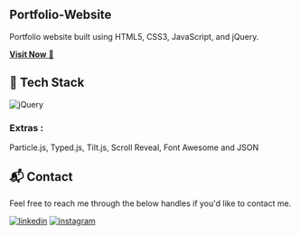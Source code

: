 ## Portfolio-Website
Portfolio website built using HTML5, CSS3, JavaScript, and jQuery.

<a href=" " target="_blank">**Visit Now** 🚀</a>


## 📌 Tech Stack
<img alt="jQuery" src="https://img.shields.io/badge/jquery-%230769AD.svg?style=for-the-badge&logo=jquery&logoColor=white"/>

### Extras : 
Particle.js, Typed.js, Tilt.js, Scroll Reveal, Font Awesome and JSON


<h2>📬 Contact</h2>

Feel free to reach me through the below handles if you'd like to contact me.

[![linkedin](https://img.shields.io/badge/LinkedIn-0077B5?style=for-the-badge&logo=linkedin&logoColor=white)](https://www.linkedin.com/in/mahamadayaz-momin)
[![instagram](https://img.shields.io/badge/Instagram-E4405F?style=for-the-badge&logo=instagram&logoColor=white)](https://www.instagram.com/er_mdayaz/?hl=en)
